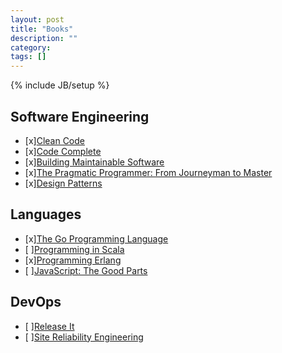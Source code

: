 ```yaml
---
layout: post
title: "Books"
description: ""
category:
tags: []
---
```

{% include JB/setup %}

## Software Engineering

* [x][Clean Code](http://www.amazon.com/Clean-Code-Handbook-Software-Craftsmanship/dp/0132350882)
* [x][Code Complete](http://www.amazon.com/Code-Complete-Practical-Handbook-Construction/dp/0735619670)
* [x][Building Maintainable Software](https://www.sig.eu/en/building-maintainable-software/)
* [x][The Pragmatic Programmer: From Journeyman to Master](http://www.amazon.com/The-Pragmatic-Programmer-Journeyman-Master/dp/020161622X)
* [x][Design Patterns](http://www.amazon.com/Design-Patterns-Elements-Reusable-Object-Oriented/dp/0201633612)

## Languages

* [x][The Go Programming Language](http://www.gopl.io/)
* [ ][Programming in Scala](http://www.artima.com/pins1ed/)
* [x][Programming Erlang](https://pragprog.com/book/jaerlang2/programming-erlang)
* [ ][JavaScript: The Good Parts](http://www.amazon.com/exec/obidos/ASIN/0596517742/wrrrldwideweb)

## DevOps

* [ ][Release It](https://pragprog.com/book/mnee/release-it)
* [ ][Site Reliability Engineering](https://landing.google.com/sre/)
